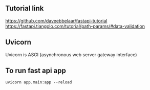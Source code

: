 ## Tutorial link
https://github.com/daveebbelaar/fastapi-tutorial
https://fastapi.tiangolo.com/tutorial/path-params/#data-validation

## Uvicorn
Uvicorn is ASGI (asynchronous web server gateway interface)

## To run fast api app
```
uvicorn app.main:app --reload
```
